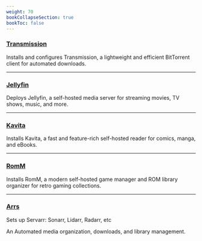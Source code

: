 ```yaml
---
weight: 70
bookCollapseSection: true
bookToc: false
---
```



### [**Transmission**](/docs/docs/roles/servarr/transmission)

Installs and configures Transmission, a lightweight and efficient BitTorrent client for automated downloads.

---

### [**Jellyfin**](/docs/docs/roles/servarr/jellyfin)

Deploys Jellyfin, a self-hosted media server for streaming movies, TV shows, music, and more.

---

### [**Kavita**](/docs/docs/roles/servarr/kavita)

Installs Kavita, a fast and feature-rich self-hosted reader for comics, manga, and eBooks.

---
### [**RomM**](/docs/docs/roles/servarr/romm)

Installs RomM, a modern self-hosted game manager and ROM library organizer for retro gaming collections.

---

### [**Arrs**](/docs/docs/roles/servarr/arrs)

Sets up Servarr: Sonarr, Lidarr, Radarr, etc

An Automated media organization, downloads, and library management.
